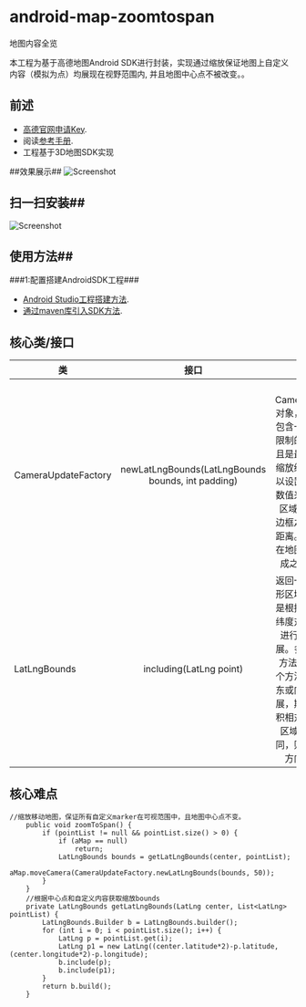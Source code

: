 # android-map-zoomtospan
地图内容全览

本工程为基于高德地图Android SDK进行封装，实现通过缩放保证地图上自定义内容（模拟为点）均展现在视野范围内, 并且地图中心点不被改变。。
## 前述 ##
- [高德官网申请Key](http://lbs.amap.com/dev/#/).
- 阅读[参考手册](http://a.amap.com/lbs/static/unzip/Android_Map_Doc/index.html).
- 工程基于3D地图SDK实现

##效果展示##
![Screenshot]( https://github.com/amap-demo/android-map-zoomtospan/raw/master/apk/Screenshot.png )

## 扫一扫安装##
![Screenshot]( https://github.com/amap-demo/android-map-zoomtospan/raw/master/apk/1480320135.png )

## 使用方法##
###1:配置搭建AndroidSDK工程###
- [Android Studio工程搭建方法](http://lbs.amap.com/api/android-sdk/guide/creat-project/android-studio-creat-project/#add-jars).
- [通过maven库引入SDK方法](http://lbsbbs.amap.com/forum.php?mod=viewthread&tid=18786).

## 核心类/接口 ##
| 类    | 接口  | 说明   |
| -----|:-----:|:-----:|
| CameraUpdateFactory | newLatLngBounds(LatLngBounds bounds, int padding) | 返回CameraUpdate对象，这个对象包含一个经纬度限制的区域，并且是最大可能的缩放级别。你可以设置一个边距数值来控制插入区域与view的边框之间的空白距离。方法必须在地图初始化完成之后使用。 |
| LatLngBounds | 	including(LatLng point) | 返回一个新的矩形区域。新区域是根据传入的经纬度对原有区域进行最小的扩展。多次调用此方法即可。 这个方法将选择向东或向西方向扩展，期间扩展面积相对较小一个区域。如果相同，则优先向东方向扩展。 |

## 核心难点 ##
```
//缩放移动地图，保证所有自定义marker在可视范围中，且地图中心点不变。
    public void zoomToSpan() {
        if (pointList != null && pointList.size() > 0) {
            if (aMap == null)
                return;
            LatLngBounds bounds = getLatLngBounds(center, pointList);
            aMap.moveCamera(CameraUpdateFactory.newLatLngBounds(bounds, 50));
        }
    }
    //根据中心点和自定义内容获取缩放bounds
    private LatLngBounds getLatLngBounds(LatLng center, List<LatLng> pointList) {
        LatLngBounds.Builder b = LatLngBounds.builder();
        for (int i = 0; i < pointList.size(); i++) {
            LatLng p = pointList.get(i);
            LatLng p1 = new LatLng((center.latitude*2)-p.latitude, (center.longitude*2)-p.longitude);
            b.include(p);
            b.include(p1);
        }
        return b.build();
    }
```
